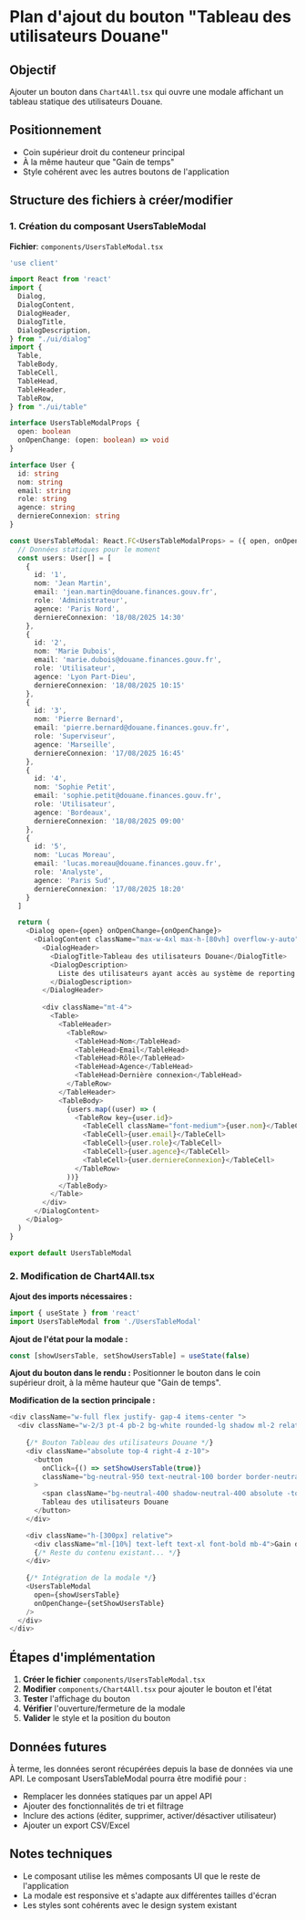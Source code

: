 # Plan d'ajout du bouton "Tableau des utilisateurs Douane"

## Objectif
Ajouter un bouton dans `Chart4All.tsx` qui ouvre une modale affichant un tableau statique des utilisateurs Douane.

## Positionnement
- Coin supérieur droit du conteneur principal
- À la même hauteur que "Gain de temps"
- Style cohérent avec les autres boutons de l'application

## Structure des fichiers à créer/modifier

### 1. Création du composant UsersTableModal
**Fichier**: `components/UsersTableModal.tsx`

```typescript
'use client'

import React from 'react'
import {
  Dialog,
  DialogContent,
  DialogHeader,
  DialogTitle,
  DialogDescription,
} from "./ui/dialog"
import {
  Table,
  TableBody,
  TableCell,
  TableHead,
  TableHeader,
  TableRow,
} from "./ui/table"

interface UsersTableModalProps {
  open: boolean
  onOpenChange: (open: boolean) => void
}

interface User {
  id: string
  nom: string
  email: string
  role: string
  agence: string
  derniereConnexion: string
}

const UsersTableModal: React.FC<UsersTableModalProps> = ({ open, onOpenChange }) => {
  // Données statiques pour le moment
  const users: User[] = [
    {
      id: '1',
      nom: 'Jean Martin',
      email: 'jean.martin@douane.finances.gouv.fr',
      role: 'Administrateur',
      agence: 'Paris Nord',
      derniereConnexion: '18/08/2025 14:30'
    },
    {
      id: '2',
      nom: 'Marie Dubois',
      email: 'marie.dubois@douane.finances.gouv.fr',
      role: 'Utilisateur',
      agence: 'Lyon Part-Dieu',
      derniereConnexion: '18/08/2025 10:15'
    },
    {
      id: '3',
      nom: 'Pierre Bernard',
      email: 'pierre.bernard@douane.finances.gouv.fr',
      role: 'Superviseur',
      agence: 'Marseille',
      derniereConnexion: '17/08/2025 16:45'
    },
    {
      id: '4',
      nom: 'Sophie Petit',
      email: 'sophie.petit@douane.finances.gouv.fr',
      role: 'Utilisateur',
      agence: 'Bordeaux',
      derniereConnexion: '18/08/2025 09:00'
    },
    {
      id: '5',
      nom: 'Lucas Moreau',
      email: 'lucas.moreau@douane.finances.gouv.fr',
      role: 'Analyste',
      agence: 'Paris Sud',
      derniereConnexion: '17/08/2025 18:20'
    }
  ]

  return (
    <Dialog open={open} onOpenChange={onOpenChange}>
      <DialogContent className="max-w-4xl max-h-[80vh] overflow-y-auto">
        <DialogHeader>
          <DialogTitle>Tableau des utilisateurs Douane</DialogTitle>
          <DialogDescription>
            Liste des utilisateurs ayant accès au système de reporting RPA
          </DialogDescription>
        </DialogHeader>
        
        <div className="mt-4">
          <Table>
            <TableHeader>
              <TableRow>
                <TableHead>Nom</TableHead>
                <TableHead>Email</TableHead>
                <TableHead>Rôle</TableHead>
                <TableHead>Agence</TableHead>
                <TableHead>Dernière connexion</TableHead>
              </TableRow>
            </TableHeader>
            <TableBody>
              {users.map((user) => (
                <TableRow key={user.id}>
                  <TableCell className="font-medium">{user.nom}</TableCell>
                  <TableCell>{user.email}</TableCell>
                  <TableCell>{user.role}</TableCell>
                  <TableCell>{user.agence}</TableCell>
                  <TableCell>{user.derniereConnexion}</TableCell>
                </TableRow>
              ))}
            </TableBody>
          </Table>
        </div>
      </DialogContent>
    </Dialog>
  )
}

export default UsersTableModal
```

### 2. Modification de Chart4All.tsx

**Ajout des imports nécessaires :**
```typescript
import { useState } from 'react'
import UsersTableModal from './UsersTableModal'
```

**Ajout de l'état pour la modale :**
```typescript
const [showUsersTable, setShowUsersTable] = useState(false)
```

**Ajout du bouton dans le rendu :**
Positionner le bouton dans le coin supérieur droit, à la même hauteur que "Gain de temps".

**Modification de la section principale :**
```typescript
<div className="w-full flex justify- gap-4 items-center ">
  <div className="w-2/3 pt-4 pb-2 bg-white rounded-lg shadow ml-2 relative">
    
    {/* Bouton Tableau des utilisateurs Douane */}
    <div className="absolute top-4 right-4 z-10">
      <button
        onClick={() => setShowUsersTable(true)}
        className="bg-neutral-950 text-neutral-100 border border-neutral-400 border-b-4 font-medium overflow-hidden relative px-4 py-2 rounded-lg hover:brightness-150 hover:border-t-4 hover:border-b active:opacity-75 outline-none duration-300 group"
      >
        <span className="bg-neutral-400 shadow-neutral-400 absolute -top-[150%] left-0 inline-flex w-80 h-[5px] rounded-lg opacity-50 group-hover:top-[150%] duration-500 shadow-[0_0_10px_10px_rgba(0,0,0,0.3)]"></span>
        Tableau des utilisateurs Douane
      </button>
    </div>

    <div className="h-[300px] relative">
      <div className="ml-[10%] text-left text-xl font-bold mb-4">Gain de temps</div>
      {/* Reste du contenu existant... */}
    </div>
    
    {/* Intégration de la modale */}
    <UsersTableModal 
      open={showUsersTable} 
      onOpenChange={setShowUsersTable} 
    />
  </div>
</div>
```

## Étapes d'implémentation

1. **Créer le fichier** `components/UsersTableModal.tsx`
2. **Modifier** `components/Chart4All.tsx` pour ajouter le bouton et l'état
3. **Tester** l'affichage du bouton
4. **Vérifier** l'ouverture/fermeture de la modale
5. **Valider** le style et la position du bouton

## Données futures
À terme, les données seront récupérées depuis la base de données via une API. Le composant UsersTableModal pourra être modifié pour :
- Remplacer les données statiques par un appel API
- Ajouter des fonctionnalités de tri et filtrage
- Inclure des actions (éditer, supprimer, activer/désactiver utilisateur)
- Ajouter un export CSV/Excel

## Notes techniques
- Le composant utilise les mêmes composants UI que le reste de l'application
- La modale est responsive et s'adapte aux différentes tailles d'écran
- Les styles sont cohérents avec le design system existant
